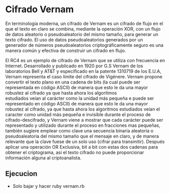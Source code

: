 # Cifrado Vernam
En terminología moderna, un cifrado de Vernam es un cifrado de flujo en el que el 
texto en claro se combina, mediante la operación XOR, con un flujo de datos aleatorio o 
pseudoaleatorio del mismo tamaño, para generar un texto cifrado. 
El uso de datos pseudoaleatorios generados por un generador de números pseudoaleatorios
criptográficamente seguro es una manera común y efectiva de construir un cifrado en flujo. 

El RC4 es un ejemplo de cifrado de Vernam que se utiliza con frecuencia en Internet.
Desarrollado y publicado en 1920 por G.S Vernam de los laboratorios Bell y AT&T y especificado
en la patente 1310719 de los E.U.A, Vernam representa el caso límite del cifrado de Vigénere.
Vernam propone convertir el texto plano en una cadena de bits (la cual puede ser representada en código ASCII)
de manera que esto le da una mayor robustez  al cifrado ya que hasta ahora los algoritmos  
estudiados veían al carácter como la unidad más pequeña e puede ser representado en código ASCII) de manera que esto le da una mayor robustez al cifrado, ya que hasta ahora los algoritmos estudiados veían el caracter como unidad más pequeña e invisible durante el proceso de cifrado-descifrado, y Vernam viene a mostrar que cada carácter puede ser representado y utilizado durante el proceso en fracciones mas pequeñas, también sugiere emplear como clave una secuencia binaria aleatoria o pseudoaleatoria del mismo tamaño que el mensaje en claro, y de manera relevante que la clave fuese de un solo uso (cifrar para transmitir). Después aplicar una operación OR Exclusiva, bit a bit con estas dos cadenas para obtener el criptograma, así el texto cifrado no puede proporcionar información alguna al criptoanalista.

## Ejecucion 
  * Solo bajar y hacer ruby vernam.rb
